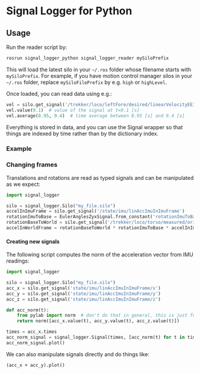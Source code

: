 # Signal Logger for Python

## Usage

Run the reader script by:

```bash
rosrun signal_logger_python signal_logger_reader mySiloPrefix
```

This will load the latest silo in your ``~/.ros`` folder whose filename starts with ``mySiloPrefix``. For example, if you have motion control manager silos in your ``~/.ros`` folder, replace ``mySiloFilePrefix`` by e.g. ``high`` or ``highLevel``.

Once loaded, you can read data using e.g.:

```python
vel = silo.get_signal('/trekker/loco/leftFore/desired/linearVelocityEEInWorldFrame/x')
vel.value(9.1)  # value of the signal at t=9.1 [s]
vel.average(8.95, 9.4)  # time average between 8.95 [s] and 9.4 [s]
```

Everything is stored in data, and you can use the Signal wrapper so that things
are indexed by time rather than by the dictionary index.

### Example

### Changing frames

Translations and rotations are read as typed signals and can be manipulated as we expect:

```python
import signal_logger

silo = signal_logger.Silo("my_file.silo")
accelInImuFrame = silo.get_signal('/state/imu/linAccImuInImuFrame')
rotationImuToBase = EulerAnglesZyxSignal.from_constant('rotationImuToBase', silo.times, 0., 0., 90, degrees=True)
rotationBaseToWorld = silo.get_signal('/trekker/loco/torso/measured/orientationEulerAnglesZyxBaseToWorld')
accelInWorldFrame = rotationBaseToWorld * rotationImuToBase * accelInImuFrame
```

#### Creating new signals

The following script computes the norm of the acceleration vector from IMU readings:

```python
import signal_logger

silo = signal_logger.Silo("my_file.silo")
acc_x = silo.get_signal('state/imu/linAccImuInImuFrame/x')
acc_y = silo.get_signal('state/imu/linAccImuInImuFrame/y')
acc_z = silo.get_signal('state/imu/linAccImuInImuFrame/z')

def acc_norm(t):
    from pylab import norm  # don't do that in general, this is just for the example
    return norm([acc_x.value(t), acc_y.value(t), acc_z.value(t)])

times = acc_x.times
acc_norm_signal = signal_logger.Signal(times, [acc_norm(t) for t in times], 'acc_norm')
acc_norm_signal.plot()
```
We can also manipulate signals directly and do things like:
```
(acc_x + acc_y).plot()
```
